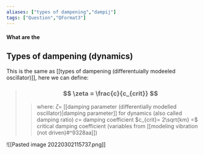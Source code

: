 ```yaml
---
aliases: ["types of dampening","dampij"]
tags: ["Question","QFormat3"]
---
```


#### What are the
## Types of dampening (dynamics)
This is the same as [[types of dampening (differentuially modeeled oscillator)]], here we can define:

> ### $$ \zeta = \frac{c}{c_{crit}} $$ 
>> where:
>> $\zeta=$  [[damping parameter (differentially modelled oscillator)|damping parameter]] for dynamics (also called damping ratio)
>> $c=$ damping coefficient
>> $c_{crit}= 2\sqrt{km} =$ critical damping coefficient (variables from [[modeling vibration (not driven)#^9328aa]])

![[Pasted image 20220302115737.png]]